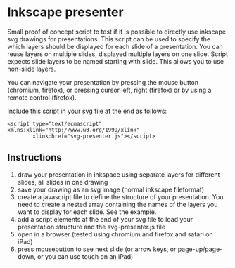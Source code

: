 # Inkscape presenter

Small proof of concept script to test if it is possible to directly use 
inkscape svg drawings for presentations. This script can be used to specify
the which layers should be displayed for each slide of a presentation. You
can reuse layers on multiple slides, displayed multiple layers on one slide.
Script expects slide layers to be named starting with slide. This allows you
to use non-slide layers.

You can navigate your presentation by pressing the mouse button (chromium,
firefox), or pressing cursor left, right (firefox) or by using a remote
control (firefox).

Include this script in your svg file at the end as follows:

	<script type="text/ecmascript" xmlns:xlink="http://www.w3.org/1999/xlink" 
	        xlink:href="svg-presenter.js"></script>

## Instructions

1. draw your presentation in inkspace using separate layers for different slides, all slides in one drawing
2. save your drawing as an svg image (normal inkscape fileformat)
3. create a javascript file to define the structure of your presentation. You need to create a nested array containing the names of the layers you want to display for each slide. See the example.
4. add a script elements at the end of your svg file to load your presentation structure and the svg-presenter.js file
5. open in a browser (tested using chromium and firefox and safari on iPad)
6. press mousebutton to see next slide (or arrow keys, or page-up/page-down, or you can use touch on an iPad)
